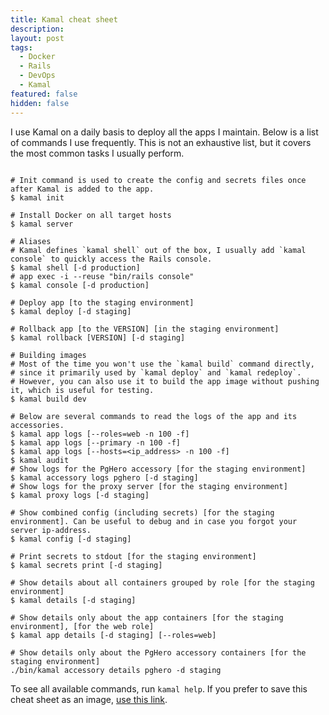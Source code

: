```yaml
---
title: Kamal cheat sheet
description:
layout: post
tags:
  - Docker
  - Rails
  - DevOps
  - Kamal
featured: false
hidden: false
---
```


I use Kamal on a daily basis to deploy all the apps I maintain. Below is a list of commands I use frequently. This is not an exhaustive list, but it covers the most common tasks I usually perform.

<!--more-->

<pre class="language-bash"><code>
# Init command is used to create the config and secrets files once after Kamal is added to the app.
$ kamal init

# Install Docker on all target hosts
$ kamal server

# Aliases
# Kamal defines `kamal shell` out of the box, I usually add `kamal console` to quickly access the Rails console.
$ kamal shell [-d production]
# app exec -i --reuse "bin/rails console"
$ kamal console [-d production]

# Deploy app [to the staging environment]
$ kamal deploy [-d staging]

# Rollback app [to the VERSION] [in the staging environment]
$ kamal rollback [VERSION] [-d staging]

# Building images
# Most of the time you won't use the `kamal build` command directly,
# since it primarily used by `kamal deploy` and `kamal redeploy`.
# However, you can also use it to build the app image without pushing it, which is useful for testing.
$ kamal build dev

# Below are several commands to read the logs of the app and its accessories.
$ kamal app logs [--roles=web -n 100 -f]
$ kamal app logs [--primary -n 100 -f]
$ kamal app logs [--hosts=&lt;ip_address&gt; -n 100 -f]
$ kamal audit
# Show logs for the PgHero accessory [for the staging environment]
$ kamal accessory logs pghero [-d staging]
# Show logs for the proxy server [for the staging environment]
$ kamal proxy logs [-d staging]

# Show combined config (including secrets) [for the staging environment]. Can be useful to debug and in case you forgot your server ip-address.
$ kamal config [-d staging]

# Print secrets to stdout [for the staging environment]
$ kamal secrets print [-d staging]

# Show details about all containers grouped by role [for the staging environment]
$ kamal details [-d staging]

# Show details only about the app containers [for the staging environment], [for the web role]
$ kamal app details [-d staging] [--roles=web]

# Show details only about the PgHero accessory containers [for the staging environment]
./bin/kamal accessory details pghero -d staging
</code></pre>

To see all available commands, run `kamal help`. If you prefer to save this cheat sheet as an image, [use this link](/assets/images/posts/2025-04-17/kamal-cheat-sheet.png).
